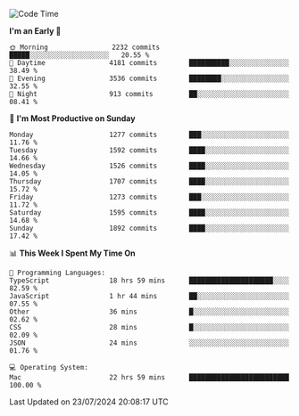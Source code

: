 <!--START_SECTION:waka-->
![Code Time](http://img.shields.io/badge/Code%20Time-4%2C202%20hrs%2041%20mins-blue)

**I'm an Early 🐤** 

```text
🌞 Morning                2232 commits        █████░░░░░░░░░░░░░░░░░░░░   20.55 % 
🌆 Daytime                4181 commits        ██████████░░░░░░░░░░░░░░░   38.49 % 
🌃 Evening                3536 commits        ████████░░░░░░░░░░░░░░░░░   32.55 % 
🌙 Night                  913 commits         ██░░░░░░░░░░░░░░░░░░░░░░░   08.41 % 
```
📅 **I'm Most Productive on Sunday** 

```text
Monday                   1277 commits        ███░░░░░░░░░░░░░░░░░░░░░░   11.76 % 
Tuesday                  1592 commits        ████░░░░░░░░░░░░░░░░░░░░░   14.66 % 
Wednesday                1526 commits        ████░░░░░░░░░░░░░░░░░░░░░   14.05 % 
Thursday                 1707 commits        ████░░░░░░░░░░░░░░░░░░░░░   15.72 % 
Friday                   1273 commits        ███░░░░░░░░░░░░░░░░░░░░░░   11.72 % 
Saturday                 1595 commits        ████░░░░░░░░░░░░░░░░░░░░░   14.68 % 
Sunday                   1892 commits        ████░░░░░░░░░░░░░░░░░░░░░   17.42 % 
```


📊 **This Week I Spent My Time On** 

```text
💬 Programming Languages: 
TypeScript               18 hrs 59 mins      █████████████████████░░░░   82.59 % 
JavaScript               1 hr 44 mins        ██░░░░░░░░░░░░░░░░░░░░░░░   07.55 % 
Other                    36 mins             █░░░░░░░░░░░░░░░░░░░░░░░░   02.62 % 
CSS                      28 mins             █░░░░░░░░░░░░░░░░░░░░░░░░   02.09 % 
JSON                     24 mins             ░░░░░░░░░░░░░░░░░░░░░░░░░   01.76 % 

💻 Operating System: 
Mac                      22 hrs 59 mins      █████████████████████████   100.00 % 
```


 Last Updated on 23/07/2024 20:08:17 UTC
<!--END_SECTION:waka-->
